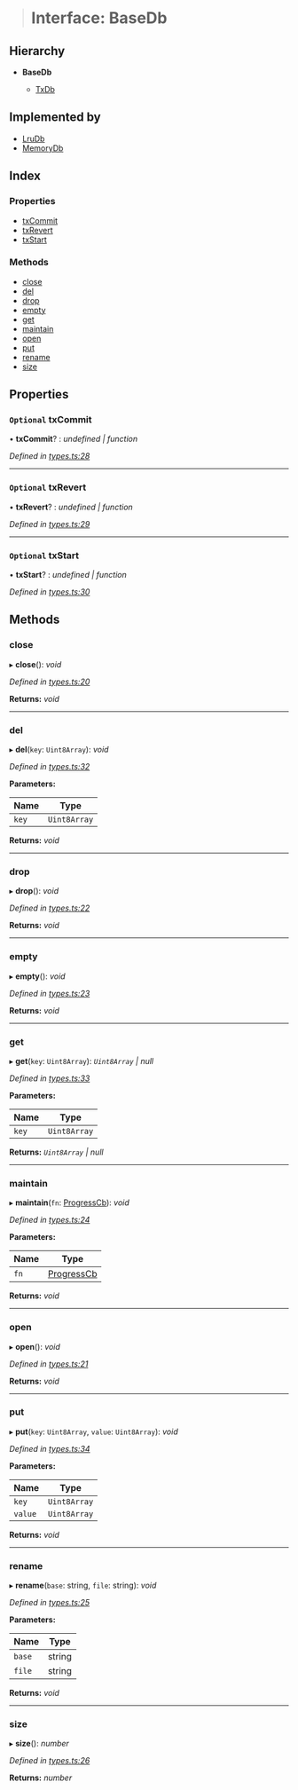 > # Interface: BaseDb

## Hierarchy

* **BaseDb**

  * [TxDb](_types_.txdb.md)

## Implemented by

* [LruDb](../classes/_engines_lrudb_.lrudb.md)
* [MemoryDb](../classes/_engines_memorydb_.memorydb.md)

## Index

### Properties

* [txCommit](_types_.basedb.md#optional-txcommit)
* [txRevert](_types_.basedb.md#optional-txrevert)
* [txStart](_types_.basedb.md#optional-txstart)

### Methods

* [close](_types_.basedb.md#close)
* [del](_types_.basedb.md#del)
* [drop](_types_.basedb.md#drop)
* [empty](_types_.basedb.md#empty)
* [get](_types_.basedb.md#get)
* [maintain](_types_.basedb.md#maintain)
* [open](_types_.basedb.md#open)
* [put](_types_.basedb.md#put)
* [rename](_types_.basedb.md#rename)
* [size](_types_.basedb.md#size)

## Properties

### `Optional` txCommit

• **txCommit**? : *undefined | function*

*Defined in [types.ts:28](https://github.com/polkadot-js/common/blob/4308722/packages/db/src/types.ts#L28)*

___

### `Optional` txRevert

• **txRevert**? : *undefined | function*

*Defined in [types.ts:29](https://github.com/polkadot-js/common/blob/4308722/packages/db/src/types.ts#L29)*

___

### `Optional` txStart

• **txStart**? : *undefined | function*

*Defined in [types.ts:30](https://github.com/polkadot-js/common/blob/4308722/packages/db/src/types.ts#L30)*

## Methods

###  close

▸ **close**(): *void*

*Defined in [types.ts:20](https://github.com/polkadot-js/common/blob/4308722/packages/db/src/types.ts#L20)*

**Returns:** *void*

___

###  del

▸ **del**(`key`: `Uint8Array`): *void*

*Defined in [types.ts:32](https://github.com/polkadot-js/common/blob/4308722/packages/db/src/types.ts#L32)*

**Parameters:**

Name | Type |
------ | ------ |
`key` | `Uint8Array` |

**Returns:** *void*

___

###  drop

▸ **drop**(): *void*

*Defined in [types.ts:22](https://github.com/polkadot-js/common/blob/4308722/packages/db/src/types.ts#L22)*

**Returns:** *void*

___

###  empty

▸ **empty**(): *void*

*Defined in [types.ts:23](https://github.com/polkadot-js/common/blob/4308722/packages/db/src/types.ts#L23)*

**Returns:** *void*

___

###  get

▸ **get**(`key`: `Uint8Array`): *`Uint8Array` | null*

*Defined in [types.ts:33](https://github.com/polkadot-js/common/blob/4308722/packages/db/src/types.ts#L33)*

**Parameters:**

Name | Type |
------ | ------ |
`key` | `Uint8Array` |

**Returns:** *`Uint8Array` | null*

___

###  maintain

▸ **maintain**(`fn`: [ProgressCb](../modules/_types_.md#progresscb)): *void*

*Defined in [types.ts:24](https://github.com/polkadot-js/common/blob/4308722/packages/db/src/types.ts#L24)*

**Parameters:**

Name | Type |
------ | ------ |
`fn` | [ProgressCb](../modules/_types_.md#progresscb) |

**Returns:** *void*

___

###  open

▸ **open**(): *void*

*Defined in [types.ts:21](https://github.com/polkadot-js/common/blob/4308722/packages/db/src/types.ts#L21)*

**Returns:** *void*

___

###  put

▸ **put**(`key`: `Uint8Array`, `value`: `Uint8Array`): *void*

*Defined in [types.ts:34](https://github.com/polkadot-js/common/blob/4308722/packages/db/src/types.ts#L34)*

**Parameters:**

Name | Type |
------ | ------ |
`key` | `Uint8Array` |
`value` | `Uint8Array` |

**Returns:** *void*

___

###  rename

▸ **rename**(`base`: string, `file`: string): *void*

*Defined in [types.ts:25](https://github.com/polkadot-js/common/blob/4308722/packages/db/src/types.ts#L25)*

**Parameters:**

Name | Type |
------ | ------ |
`base` | string |
`file` | string |

**Returns:** *void*

___

###  size

▸ **size**(): *number*

*Defined in [types.ts:26](https://github.com/polkadot-js/common/blob/4308722/packages/db/src/types.ts#L26)*

**Returns:** *number*